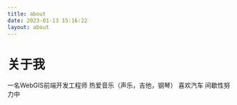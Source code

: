 ```yaml
---
title: about
date: 2023-01-13 15:16:22
layout: about
---
```


# 关于我

一名WebGIS前端开发工程师
热爱音乐（声乐，吉他，钢琴）
喜欢汽车
间歇性努力中